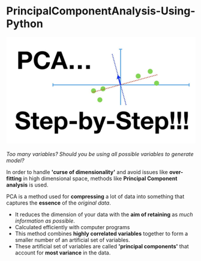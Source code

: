 # PrincipalComponentAnalysis-Using-Python

![image.png](Images/PCA.png)<br><br>
_Too many variables? Should you be using all possible variables to generate model?_

In order to handle __'curse of dimensionality'__ and avoid issues like __over-fitting__ in high dimensional space, methods like __Principal Component analysis__ is used.

PCA is a method used for __compressing__ a lot of data into something that captures the __essence__ of the _original data_.
- It reduces the dimension of your data with the __aim of retaining__ as _much information as possible_. 
- Calculated efficiently with computer programs
- This method combines __highly correlated variables__ together to form a smaller number of an artificial set of variables.<br/>   
- These artificial set of variables are called __'principal components'__ that account for __most variance__ in the data.
